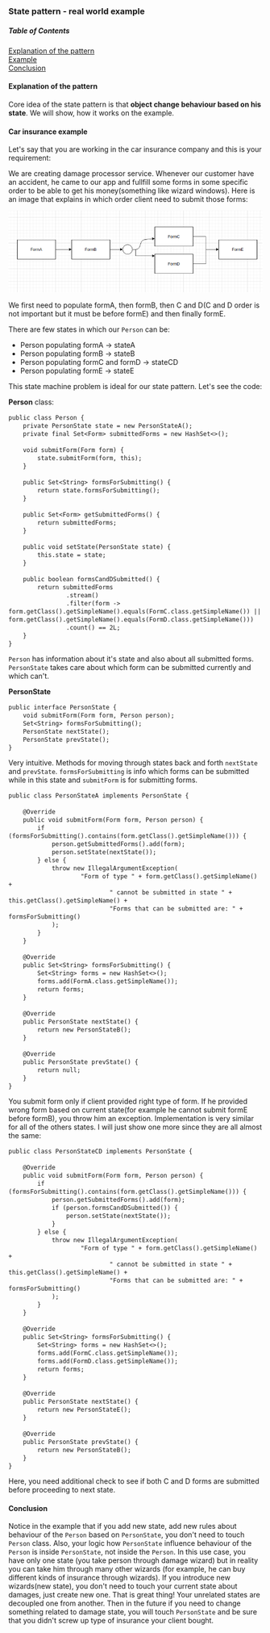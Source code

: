 ### State pattern - real world example

##### Table of Contents


[Explanation of the pattern](#state-pattern-explanation)  
[Example](#example)  
[Conclusion](#conclusion)  

<a name="state-pattern-explanation"/>

#### Explanation of the pattern

Core idea of the state pattern is that **object change behaviour based on his state**. We will show, how it works on the example.

<a name="example"/>

#### Car insurance example

Let's say that you are working in the car insurance company and this is your requirement: 

We are creating damage processor service. Whenever our customer have an accident, he came to our app and fullfill some forms in some specific order to be able to get his money(something like wizard windows). 
Here is an image that explains in which order client need to submit those forms:


![forms](state.png)

We first need to populate formA, then formB, then C and D(C and D order is not important but it must be before formE) and then finally formE.

There are few states in which our `Person` can be:
- Person populating formA -> stateA
- Person populating formB -> stateB
- Person populating formC and formD -> stateCD
- Person populating formE -> stateE

This state machine problem is ideal for our state pattern. Let's see the code:

**Person** class:

```
public class Person {
    private PersonState state = new PersonStateA();
    private final Set<Form> submittedForms = new HashSet<>();

    void submitForm(Form form) {
        state.submitForm(form, this);
    }

    public Set<String> formsForSubmitting() {
        return state.formsForSubmitting();
    }

    public Set<Form> getSubmittedForms() {
        return submittedForms;
    }

    public void setState(PersonState state) {
        this.state = state;
    }

    public boolean formsCandDSubmitted() {
        return submittedForms
                .stream()
                .filter(form -> form.getClass().getSimpleName().equals(FormC.class.getSimpleName()) || form.getClass().getSimpleName().equals(FormD.class.getSimpleName()))
                .count() == 2L;
    }
}
```
`Person` has information about it's state and also about all submitted forms. `PersonState` takes care about which form can be submitted currently and which can't.

**PersonState**

```
public interface PersonState {
    void submitForm(Form form, Person person);
    Set<String> formsForSubmitting();
    PersonState nextState();
    PersonState prevState();
}
```
Very intuitive. Methods for moving through states back and forth `nextState` and `prevState`. `formsForSubmitting`
is info which forms can be submitted while in this state and `submitForm` is for submitting forms.

```
public class PersonStateA implements PersonState {

    @Override
    public void submitForm(Form form, Person person) {
        if (formsForSubmitting().contains(form.getClass().getSimpleName())) {
            person.getSubmittedForms().add(form);
            person.setState(nextState());
        } else {
            throw new IllegalArgumentException(
                    "Form of type " + form.getClass().getSimpleName() +
                            " cannot be submitted in state " + this.getClass().getSimpleName() +
                            "Forms that can be submitted are: " + formsForSubmitting()
            );
        }
    }

    @Override
    public Set<String> formsForSubmitting() {
        Set<String> forms = new HashSet<>();
        forms.add(FormA.class.getSimpleName());
        return forms;
    }

    @Override
    public PersonState nextState() {
        return new PersonStateB();
    }

    @Override
    public PersonState prevState() {
        return null;
    }
}
```
You submit form only if client provided right type of form. If he provided wrong form based on current state(for example he cannot submit formE before formB), you throw him an exception.
Implementation is very similar for all of the others states. I will just show one more since they are all almost the same:
```
public class PersonStateCD implements PersonState {

    @Override
    public void submitForm(Form form, Person person) {
        if (formsForSubmitting().contains(form.getClass().getSimpleName())) {
            person.getSubmittedForms().add(form);
            if (person.formsCandDSubmitted()) {
                person.setState(nextState());
            }
        } else {
            throw new IllegalArgumentException(
                    "Form of type " + form.getClass().getSimpleName() +
                            " cannot be submitted in state " + this.getClass().getSimpleName() +
                            "Forms that can be submitted are: " + formsForSubmitting()
            );
        }
    }

    @Override
    public Set<String> formsForSubmitting() {
        Set<String> forms = new HashSet<>();
        forms.add(FormC.class.getSimpleName());
        forms.add(FormD.class.getSimpleName());
        return forms;
    }

    @Override
    public PersonState nextState() {
        return new PersonStateE();
    }

    @Override
    public PersonState prevState() {
        return new PersonStateB();
    }
}
```
Here, you need additional check to see if both C and D forms are submitted before proceeding to next state.

<a name="conclusion"/>

#### Conclusion

Notice in the example that if you add new state, add new rules about behaviour of the `Person` based on `PersonState`, you don't need to touch `Person` class.
 Also, your logic how `PersonState` influence behaviour of the `Person` is inside `PersonState`, not inside the `Person`. 
 In this use case, you have only one state (you take person through damage wizard) but in reality you can take him through many other wizards
 (for example, he can buy different kinds of insurance through wizards). If you introduce new wizards(new state), you don't need to touch your current state about damages, just create new one.
 That is great thing! Your unrelated states are decoupled one from another. Then in the future if you need to change something related to damage state, you will touch `PersonState` and be sure that you didn't screw up type of insurance your client bought.


